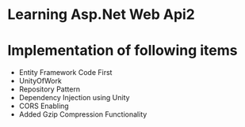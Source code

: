 # Learning Asp.Net Web Api2

# Implementation of following items

- Entity Framework Code First
- UnityOfWork
- Repository Pattern
- Dependency Injection using Unity
- CORS Enabling
- Added Gzip Compression Functionality